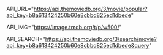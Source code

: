 API_URL="https://api.themoviedb.org/3/movie/popular?api_key=b8a613424250b60e8cbbd825ed1dbede"

API_IMG="https://image.tmdb.org/t/p/w500/"

API_SEARCH="https://api.themoviedb.org/3/search/movie?api_key=b8a613424250b60e8cbbd825ed1dbede&query"